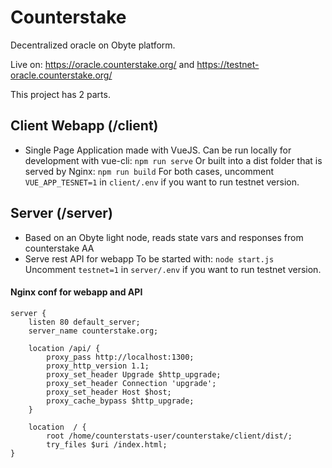 # Counterstake

Decentralized oracle on Obyte platform.

Live on: https://oracle.counterstake.org/ and https://testnet-oracle.counterstake.org/


This project has 2 parts.

## Client Webapp (/client)
- Single Page Application made with VueJS. 
Can be run locally for development with vue-cli: `npm run serve`
Or built into a dist folder that is served by Nginx: `npm run build`
For both cases, uncomment `VUE_APP_TESNET=1` in `client/.env` if you want to run testnet version.


## Server (/server)
- Based on an Obyte light node, reads state vars and responses from counterstake AA
- Serve rest API for webapp
To be started with: `node start.js`
Uncomment `testnet=1` in `server/.env` if you want to run testnet version. 

#### Nginx conf for webapp and API

```
server {
	listen 80 default_server;
	server_name counterstake.org;

	location /api/ {
		proxy_pass http://localhost:1300;
		proxy_http_version 1.1;
		proxy_set_header Upgrade $http_upgrade;
		proxy_set_header Connection 'upgrade';
		proxy_set_header Host $host;
		proxy_cache_bypass $http_upgrade;
	}

	location  / {
		root /home/counterstats-user/counterstake/client/dist/;
		try_files $uri /index.html;
}

```
